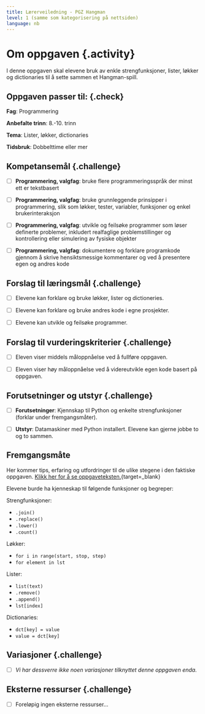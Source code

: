 ```yaml
---
title: Lærerveiledning - PGZ Hangman
level: 1 (samme som kategorisering på nettsiden)
language: nb
---
```


# Om oppgaven {.activity}
I denne oppgaven  skal elevene bruk av enkle strengfunksjoner, lister, løkker og dictionaries til å sette sammen et Hangman-spill.

## Oppgaven passer til: {.check}
 __Fag__: Programmering

__Anbefalte trinn__: 8.-10. trinn

__Tema__: Lister, løkker, dictionaries

__Tidsbruk__: Dobbelttime eller mer


## Kompetansemål {.challenge}

- [ ]  __Programmering, valgfag__: bruke flere programmeringsspråk der minst ett er tekstbasert

- [ ]  __Programmering, valgfag__: bruke grunnleggende prinsipper i programmering, slik som løkker, tester, variabler, funksjoner og enkel brukerinteraksjon

- [ ]  __Programmering, valgfag__: utvikle og feilsøke programmer som løser definerte problemer, inkludert realfaglige problemstillinger og kontrollering eller simulering av fysiske objekter

- [ ]  __Programmering, valgfag__: dokumentere og forklare programkode gjennom å skrive hensiktsmessige kommentarer og ved å presentere egen og andres kode


## Forslag til læringsmål {.challenge}

- [ ]  Elevene kan forklare og bruke løkker, lister og dictioneries.
- [ ]  Elevene kan forklare og bruke andres kode i egne prosjekter.
- [ ]  Elevene kan utvikle og feilsøke programmer.


## Forslag til vurderingskriterier {.challenge}

- [ ] Eleven viser middels måloppnåelse ved å fullføre oppgaven.

- [ ]  Eleven viser høy måloppnåelse ved å videreutvikle egen kode basert på oppgaven.


## Forutsetninger og utstyr {.challenge}
- [ ]  __Forutsetninger__: Kjennskap til Python og enkelte strengfunksjoner (forklar under fremgangsmåter).

- [ ]  __Utstyr__:  Datamaskiner med Python installert. Elevene kan gjerne jobbe to og to sammen.


## Fremgangsmåte
Her kommer tips, erfaring og utfordringer til de ulike stegene i den faktiske oppgaven. [Klikk her for å se oppgaveteksten.](../hangman2/hangman2.html){target=_blank}

Elevene burde ha kjenneskap til følgende funksjoner og begreper:

Strengfunksjoner:

* `.join()`
* `.replace()`
* `.lower()`
* `.count()`

Løkker:

* `for i in range(start, stop, step)`
* `for element in lst`

Lister:

*  `list(text)`
* `.remove()`
* `.append()`
* `lst[index]`

Dictionaries:

* `dct[key] = value`
* `value = dct[key]`

## Variasjoner {.challenge}
- [ ]  _Vi har dessverre ikke noen variasjoner tilknyttet denne oppgaven enda._

## Eksterne ressurser {.challenge}
- [ ] Foreløpig ingen eksterne ressurser...
